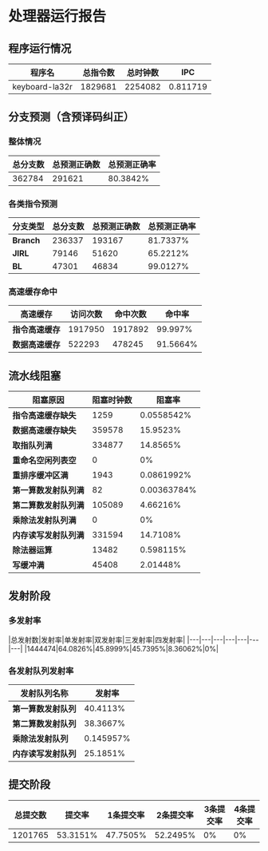 # 处理器运行报告
## 程序运行情况
|程序名|总指令数|总时钟数|IPC|
|---|---|---|---|
|keyboard-la32r|1829681|2254082|0.811719|

## 分支预测（含预译码纠正）
### 整体情况
|总分支数|总预测正确数|总预测正确率|
|---|---|---|
|362784|291621|80.3842%|

### 各类指令预测
|分支类型|总分支数|总预测正确数|总预测正确率|
|---|---|---|---|
|**Branch**| 236337 | 193167 | 81.7337%|
|**JIRL**| 79146 | 51620 | 65.2212%|
|**BL**| 47301 | 46834 | 99.0127%|

### 高速缓存命中
|高速缓存|访问次数|命中次数|命中率|
|---|---|---|---|
|**指令高速缓存**| 1917950 | 1917892 | 99.997%|
|**数据高速缓存**| 522293 | 478245 | 91.5664%|
## 流水线阻塞
|阻塞原因|阻塞时钟数|阻塞率|
|---|---|---|
|**指令高速缓存缺失**| 1259 | 0.0558542%|
|**数据高速缓存缺失**| 359578 | 15.9523%|
|**取指队列满**| 334877 | 14.8565%|
|**重命名空闲列表空**|0 | 0%|
|**重排序缓冲区满**|1943 | 0.0861992%|
|**第一算数发射队列满**|82 | 0.00363784%|
|**第二算数发射队列满**|105089 | 4.66216%|
|**乘除法发射队列满**|0 | 0%|
|**内存读写发射队列满**|331594 | 14.7108%|
|**除法器运算**|13482 | 0.598115%|
|**写缓冲满**|45408 | 2.01448%|

## 发射阶段
### 多发射率
|总发射数|发射率|单发射率|双发射率|三发射率|四发射率|
|---|---|---|---|---|---|---|
|1444474|64.0826%|45.8999%|45.7395%|8.36062%|0%|

### 各发射队列发射率
|发射队列名称|发射率|
|---|---|
|**第一算数发射队列**|40.4113%|
|**第二算数发射队列**|38.3667%|
|**乘除法发射队列**|0.145957%|
|**内存读写发射队列**|25.1851%|

## 提交阶段
|总提交数|提交率|1条提交率|2条提交率|3条提交率|4条提交率|
|---|---|---|---|---|---|
|1201765|53.3151%|47.7505%|52.2495%|0%|0%|
